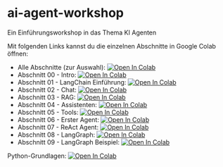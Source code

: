 # ai-agent-workshop
Ein Einführungsworkshop in das Thema KI Agenten


Mit folgenden Links kannst du die einzelnen Abschnitte in Google Colab öffnen:

- Alle Abschnitte (zur Auswahl): [![Open In Colab](https://colab.research.google.com/assets/colab-badge.svg)](https://colab.research.google.com/github/ki-zeitalter/ai-agent-workshop)
- Abschnitt 00 - Intro: [![Open In Colab](https://colab.research.google.com/assets/colab-badge.svg)](https://colab.research.google.com/github/ki-zeitalter/ai-agent-workshop/blob/main/00_intro.ipynb)
- Abschnitt 01 - LangChain Einführung: [![Open In Colab](https://colab.research.google.com/assets/colab-badge.svg)](https://colab.research.google.com/github/ki-zeitalter/ai-agent-workshop/blob/main/01_langchain_einführung.ipynb)
- Abschnitt 02 - Chat: [![Open In Colab](https://colab.research.google.com/assets/colab-badge.svg)](https://colab.research.google.com/github/ki-zeitalter/ai-agent-workshop/blob/main/02_chat.ipynb)
- Abschnitt 03 - RAG: [![Open In Colab](https://colab.research.google.com/assets/colab-badge.svg)](https://colab.research.google.com/github/ki-zeitalter/ai-agent-workshop/blob/main/03_rag.ipynb)
- Abschnitt 04 - Assistenten: [![Open In Colab](https://colab.research.google.com/assets/colab-badge.svg)](https://colab.research.google.com/github/ki-zeitalter/ai-agent-workshop/blob/main/04_assistenten_agenten.ipynb)
- Abschnitt 05 - Tools: [![Open In Colab](https://colab.research.google.com/assets/colab-badge.svg)](https://colab.research.google.com/github/ki-zeitalter/ai-agent-workshop/blob/main/05_erste_tools.ipynb)
- Abschnitt 06 - Erster Agent: [![Open In Colab](https://colab.research.google.com/assets/colab-badge.svg)](https://colab.research.google.com/github/ki-zeitalter/ai-agent-workshop/blob/main/06_erster_agent.ipynb)
- Abschnitt 07 - ReAct Agent: [![Open In Colab](https://colab.research.google.com/assets/colab-badge.svg)](https://colab.research.google.com/github/ki-zeitalter/ai-agent-workshop/blob/main/07_react_agent.ipynb)
- Abschnitt 08 - LangGraph: [![Open In Colab](https://colab.research.google.com/assets/colab-badge.svg)](https://colab.research.google.com/github/ki-zeitalter/ai-agent-workshop/blob/main/08_langgraph.ipynb)
- Abschnitt 09 - LangGraph Beispiel: [![Open In Colab](https://colab.research.google.com/assets/colab-badge.svg)](https://colab.research.google.com/github/ki-zeitalter/ai-agent-workshop/blob/main/09_langgraph_extended.ipynb)

Python-Grundlagen: [![Open In Colab](https://colab.research.google.com/assets/colab-badge.svg)](https://colab.research.google.com/github/ki-zeitalter/ai-agent-workshop/blob/main/99_python_basics.ipynb)
